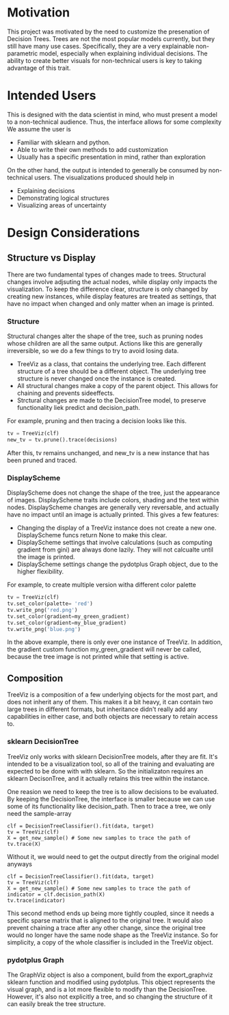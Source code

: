 # Motivation

This project was motivated by the need to customize the presenation of Decision Trees. Trees are not the most popular models currently, but they still have many use cases. Specifically, they are a very explainable non-parametric model, especially when explaining individual decisions. The ability to create better visuals for non-technical users is key to taking advantage of this trait.

# Intended Users

This is designed with the data scientist in mind, who must present a model to a non-technical audience. Thus, the interface allows for some complexity We assume the user is

- Familiar with sklearn and python.
- Able to write their own methods to add customization
- Usually has a specific presentation in mind, rather than exploration

On the other hand, the output is intended to generally be consumed by non-technical users. The visualizations produced should help in

- Explaining decisions
- Demonstrating logical structures
- Visualizing areas of uncertainty

# Design Considerations

## Structure vs Display

There are two fundamental types of changes made to trees. Structural changes involve adjsuting the actual nodes, while display only impacts the visualization. To keep the difference clear, structure is only changed by creating new instances, while display features are treated as settings, that have no impact when changed and only matter when an image is printed.

### Structure

Structural changes alter the shape of the tree, such as pruning nodes whose children are all the same output. Actions like this are generally irreversible, so we do a few things to try to avoid losing data.

- TreeViz as a class, that contains the underlying tree. Each different structure of a tree should be a different object. The underlying tree structure is never changed once the instance is created.
- All structural changes make a copy of the parent object. This allows for chaining and prevents sideeffects.
- Strctural changes are made to the DecisionTree model, to preserve functionality liek predict and decision_path.

For example, pruning and then tracing a decision looks like this.

```python
tv = TreeViz(clf)
new_tv = tv.prune().trace(decisions)
```

After this, tv remains unchanged, and new_tv is a new instance that has been pruned and traced.

### DisplayScheme

DisplayScheme does not change the shape of the tree, just the appearance of images. DisplayScheme traits include colors, shading and the text within nodes. DisplayScheme changes are generally very reversable, and actually have no impact until an image is actually printed. This gives a few features:

- Changing the display of a TreeViz instance does not create a new one. DisplayScheme funcs return None to make this clear.
- DisplayScheme settings that involve calculations (such as computing gradient from gini) are always done lazily. They will not calcualte until the image is printed.
- DisplayScheme settings change the pydotplus Graph object, due to the higher flexibility.

For example, to create multiple version witha different color palette

```python
tv = TreeViz(clf)
tv.set_color(palette= 'red')
tv.write_png('red.png')
tv.set_color(gradient=my_green_gradient)
tv.set_color(gradient=my_blue_gradient)
tv.write_png('blue.png')
```

In the above example, there is only ever one instance of TreeViz. In addition, the gradient custom function my_green_gradient will never be called, because the tree image is not printed while that setting is active.

## Composition

TreeViz is a composition of a few underlying objects for the most part, and does not inherit any of them. This makes it a bit heavy, it can contain two large trees in different formats, but inheritance didn't really add any capabilities in either case, and both objects are necessary to retain access to.

### sklearn DecisionTree

TreeViz only works with sklearn DecisionTree models, after they are fit. It's intended to be a visualization tool, so all of the training and evaluating are expected to be done with with sklearn. So the initializaton requires an sklearn DecisonTree, and it actually retains this tree within the instance.

One reasion we need to keep the tree is to allow decisions to be evaluated. By keeping the DecisionTree, the interface is smaller because we can use some of its functionality like decision_path. Then to trace a tree, we only need the sample-array

```
clf = DecisionTreeClassifier().fit(data, target)
tv = TreeViz(clf)
X = get_new_sample() # Some new samples to trace the path of
tv.trace(X)
```

Without it, we would need to get the output directly from the original model anyways

```
clf = DecisionTreeClassifier().fit(data, target)
tv = TreeViz(clf)
X = get_new_sample() # Some new samples to trace the path of
indicator = clf.decision_path(X)
tv.trace(indicator)
```

This second method ends up being more tightly coupled, since it needs a specific sparse matrix that is aligned to the original tree. It would also prevent chaining a trace after any other change, since the original tree would no longer have the same node shape as the TreeViz instance. So for simplicity, a copy of the whole classifier is included in the TreeViz object.

### pydotplus Graph

The GraphViz object is also a component, build from the export_graphviz sklearn function and modified using pydotplus. This object represents the visual graph, and is a lot more flexible to modify than the DecisionTree. However, it's also not explicitly a tree, and so changing the structure of it can easily break the tree structure.
